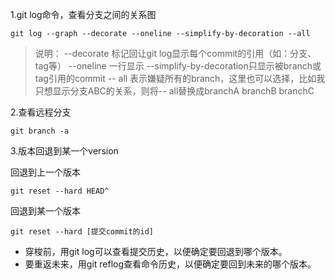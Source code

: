 1.git log命令，查看分支之间的关系图

```
git log --graph --decorate --oneline --simplify-by-decoration --all
```

>说明：
>--decorate 标记回让git log显示每个commit的引用（如：分支、tag等）
>--oneline 一行显示
>--simplify-by-decoration只显示被branch或tag引用的commit
>-- all 表示嫌疑所有的branch，这里也可以选择，比如我只想显示分支ABC的关系，则将-- all替换成branchA branchB branchC

2.查看远程分支
```
git branch -a
```

3.版本回退到某一个version

回退到上一个版本
```
git reset --hard HEAD^
```

回退到某一个版本
```
git reset --hard [提交commit的id]
```

* 穿梭前，用git log可以查看提交历史，以便确定要回退到哪个版本。
* 要重返未来，用git reflog查看命令历史，以便确定要回到未来的哪个版本。 
